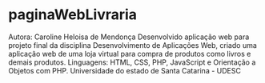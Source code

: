 # paginaWebLivraria
Autora: Caroline Heloisa de Mendonça
Desenvolvido aplicação web para projeto final da disciplina Desenvolvimento de Aplicações Web, criado uma aplicação web de uma loja virtual para compra de produtos como livros e demais produtos.
Linguagens: HTML, CSS, PHP, JavaScript e Orientação a Objetos com PHP. 
Universidade do estado de Santa Catarina - UDESC
